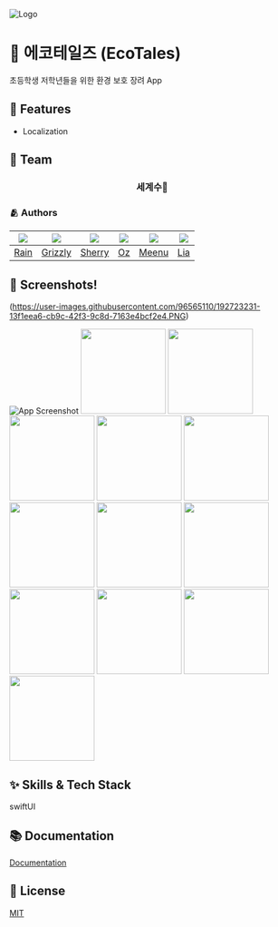 ![Logo](https://user-images.githubusercontent.com/96565110/192723782-8d139eea-13de-446f-a42f-ed11d725f4e5.PNG)

# 📱 에코테일즈 (EcoTales)

초등학생 저학년들을 위한 환경 보호 장려 App

## 📌 Features

- Localization

## 👥 Team

<div align="center">

### 세계수🌲

</div>

### 🫂 Authors

|<img src="https://github.com/eunbkang.png">|<img src="https://github.com/Lim-YongKwan.png">|<img src="https://github.com/yeahaluu.png">|<img src="https://github.com/glitterer.png">|<img src="https://github.com/taek0622.png">|<img src="https://github.com/Lia316.png">|
|:-:|:-:|:-:|:-:|:-:|:-:|
|[Rain](https://github.com/eunbkang)|[Grizzly](https://github.com/Lim-YongKwan)|[Sherry](https://github.com/yeahaluu)|[Oz](https://github.com/glitterer)|[Meenu](https://github.com/taek0622)|[Lia](https://github.com/Lia316)|


## 🌃 Screenshots!
(https://user-images.githubusercontent.com/96565110/192723231-13f1eea6-cb9c-42f3-9c8d-7163e4bcf2e4.PNG)


![App Screenshot](https://user-images.githubusercontent.com/96565110/192723782-8d139eea-13de-446f-a42f-ed11d725f4e5.PNG)
<img height="150" src="https://user-images.githubusercontent.com/96565110/192723902-29ce7fec-a797-4772-9c0f-039e7ddfeacf.PNG">
<img height="150" src="https://user-images.githubusercontent.com/96565110/192724623-b77f46e9-a12d-4078-acef-a200e3aa2d31.PNG">
<img height="150" src="https://user-images.githubusercontent.com/96565110/192725253-ad40ee16-9925-4ab0-b477-a17054ddea05.PNG">
<img height="150" src="https://user-images.githubusercontent.com/96565110/192725329-c49f29f6-2432-4d7a-b148-57758b43409c.PNG">
<img height="150" src="https://user-images.githubusercontent.com/96565110/192725721-541be614-0b80-4c05-ad7f-f405d4db34c8.PNG">
<img height="150" src="https://user-images.githubusercontent.com/96565110/192725799-c6a108aa-7080-40da-a9f5-fa707c970937.PNG">
<img height="150" src="https://user-images.githubusercontent.com/96565110/192725878-f7002978-d348-486d-9962-ea3fcd66b653.PNG">
<img height="150" src="https://user-images.githubusercontent.com/96565110/192725965-9d423f86-4c2d-485d-bdc2-161e99d36dd2.PNG">
<img height="150" src="https://user-images.githubusercontent.com/96565110/192726040-3a20a529-3e78-43f6-8d70-e83645d06639.PNG">
<img height="150" src="https://user-images.githubusercontent.com/96565110/192726128-788a9b1f-e2ca-4bbe-87d3-bb4f4cbdadee.PNG">
<img height="150" src="https://user-images.githubusercontent.com/96565110/192726182-e8f2b25b-45bf-4095-84e0-8777cd686c2d.PNG">
<img height="150" src="https://user-images.githubusercontent.com/96565110/192726293-93ce04b2-c566-4111-b511-ff9a6a6630ba.PNG">


## ✨ Skills & Tech Stack
swiftUI

## 📚 Documentation

[Documentation](https://linktodocumentation)


## :lock_with_ink_pen: License

[MIT](https://choosealicense.com/licenses/mit/)
